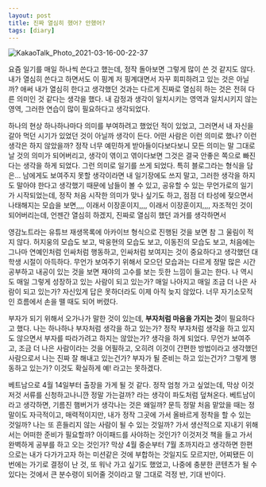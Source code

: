 ```yaml
---
layout: post
title: 진짜 열심히 했어? 안했어?
tags: [diary]
---
```

![KakaoTalk_Photo_2021-03-16-00-22-37](https://user-images.githubusercontent.com/50545088/111177768-e6bfb980-85ed-11eb-9695-8f956fa99a9a.jpeg)

요즘 일기를 매일 하나씩 쓴다고 했는데, 정작 돌아보면 그렇게 많이 쓴 것 같지도 않다. 내가 열심히 쓴다고 하면서도 이 핑계 저 핑계대면서 자꾸 회피하려고 있는 것은 아닐까? 애써 내가 열심히 한다고 생각했던 것과는 다르게 진짜로 열심히 하는 것은 전혀 다른 의미인 것 같다는 생각을 했다. 내 감정과 생각이 일치시키는 영역과 일치시키지 않는 영역, 그러한 연습이 많이 필요하다고 생각되었다.

하나의 현상 하나하나마다 의미를 부여하려고 했었던 적이 있었고, 그러면서 내 자신을 갈아 먹던 시기가 있었던 것이 아닐까 생각이 든다. 어떤 사람은 이런 의미로 했나? 이런 생각은 하지 않았을까? 정작 너무 예민하게 받아들이다보다보니 모든 의미는 말 그대로 날 것의 의미가 되어버리고, 생각이 엮이고 엮이다보면 그것은 결국 안좋은 쪽으로 빠진다는 생각을 하게 되었다. 그런 의미로 일기를 쓰게 되었다. 특히 블로그라는 형식을 담은... 남에게도 보여주지 못할 생각이라면 내 일기장에도 쓰지 말고, 그러한 생각을 하지도 말아야 한다고 생각했기 때문에 남들이 볼 수 있고, 공유할 수 있는 무언가로의 일기가 시작되었는데, 정작 처음 시작한 의미가 맞나 싶기도 하고, 점점 더 타성에 젖으면서 나태해지는 모습을 보면,,,, 이래서 이장훈이지,,,, 이래서 이장훈이지,,,, 자조적인 것이 되어버리는데, 언젠간 열심히 하겠지, 진짜로 열심히 했던 과거를 생각하면서 

영감노트라는 유튜브 재생목록에 아카이브 형식으로 진행된 것을 보면 참 그 울림이 적지 않다. 허지웅의 모습도 보고, 박웅현의 모습도 보고, 이동진의 모습도 보고, 처음에는 그나마 연예인처럼 인싸처럼 행동하고, 인싸처럼 보여지는 것이 중요하다고 생각했던 대학생 시절이 아득하다. 무언가 보여주기 위해서 모으던 모습과는 다르게 정말 많은 시간 공부하고 내공이 있는 것을 보면 재야의 고수를 보는 듯한 느낌이 들고는 한다. 나 역시도 매일 그렇게 성장하고 있는 사람이 되고 있는가? 매일 나아지고 매일 조금 더 나은 사람이 되고 있는가? 자신있게 답은 못하더라도 이제 아직 늦지 않았다. 너무 자기소모적인 흐름에서 손을 뗄 때도 되어 버렸다.

부자가 되기 위해서 오가나가 말한 것이 있는데, **부자처럼 마음을 가지는 것**이 필요하다고 했다. 나는 하나하나 부자처럼 생각을 하고 있는가? 정작 부자처럼 생각을 하고 있지도 않으면서 부자를 따라가려고 하지는 않았는가? 생각을 하게 되었다. 무언가 보여주고, 조금 더 나은 사람이라는 것을 어필하고, 오히려 이것이 간편한 방법이라고 생각했던 사람으로서 나는 진짜 잘 해내고 있는건가? 부자가 될 준비는 하고 있는건가? 그렇게 행동하고 있는가? 이것도 확실하게 예! 라고는 못하겠다.

베트남으로 4월 14일부터 출장을 가게 될 것 같다. 정작 엄청 가고 싶었는데, 막상 이것저것 서류를 신청하고나니깐 정말 가는걸까? 라는 생각이 파도처럼 덮쳐온다. 베트남이라고 생각하면, 기름진 햄버거가 생각나는 것은 왜일까? 문득 정말 처음 맡았을 때는 정말이도 자극적이고, 매력적이지만, 내가 정작 그곳에 가서 올바르게 정착을 할 수 있는 것일까? 나는 또 흔들리지 않는 사람이 될 수 있는 것일까? 가서 생산적으로 지내기 위해서는 어떠한 준비가 필요할까? 아이패드를 사야하는 것인가? 이것저것 책을 들고 가서 완벽하게 공부를 하고 오는 것인가? 막상 4월 중순부터 7월 초까지라고 생각하면 한편으로는 내가 다가가고자 하는 미션같은 것에 부합하는 것일지도 모르지만, 어찌됐든 이번에는 가기로 결정이 난 것, 또 워낙 가고 싶기도 했었고, 나중에 충분한 콘텐츠가 될 수 있다는 것에서 큰 분수령이 되어줄 것이라고 말 그대로 걱정 반, 기대 반이다.
